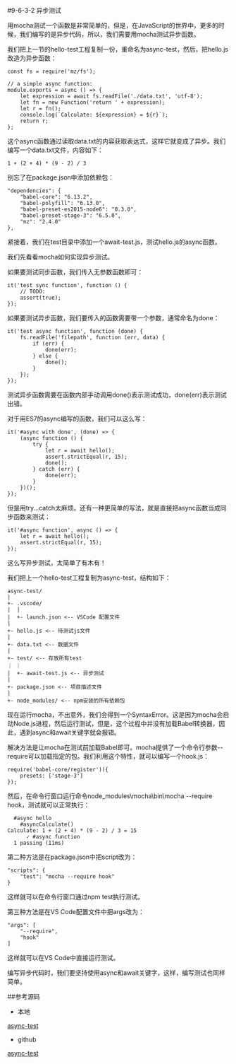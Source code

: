#9-6-3-2 异步测试


用mocha测试一个函数是非常简单的，但是，在JavaScript的世界中，更多的时候，我们编写的是异步代码，所以，我们需要用mocha测试异步函数。

我们把上一节的hello-test工程复制一份，重命名为async-test，然后，把hello.js改造为异步函数：

	const fs = require('mz/fs');
	
	// a simple async function:
	module.exports = async () => {
	    let expression = await fs.readFile('./data.txt', 'utf-8');
	    let fn = new Function('return ' + expression);
	    let r = fn();
	    console.log(`Calculate: ${expression} = ${r}`);
	    return r;
	};
这个async函数通过读取data.txt的内容获取表达式，这样它就变成了异步。我们编写一个data.txt文件，内容如下：

	1 + (2 + 4) * (9 - 2) / 3
别忘了在package.json中添加依赖包：

	"dependencies": {
	    "babel-core": "6.13.2",
	    "babel-polyfill": "6.13.0",
	    "babel-preset-es2015-node6": "0.3.0",
	    "babel-preset-stage-3": "6.5.0",
	    "mz": "2.4.0"
	},
紧接着，我们在test目录中添加一个await-test.js，测试hello.js的async函数。

我们先看看mocha如何实现异步测试。

如果要测试同步函数，我们传入无参数函数即可：

	it('test sync function', function () {
	    // TODO:
	    assert(true);
	});
如果要测试异步函数，我们要传入的函数需要带一个参数，通常命名为done：

	it('test async function', function (done) {
	    fs.readFile('filepath', function (err, data) {
	        if (err) {
	            done(err);
	        } else {
	            done();
	        }
	    });
	});
测试异步函数需要在函数内部手动调用done()表示测试成功，done(err)表示测试出错。

对于用ES7的async编写的函数，我们可以这么写：

	it('#async with done', (done) => {
	    (async function () {
	        try {
	            let r = await hello();
	            assert.strictEqual(r, 15);
	            done();
	        } catch (err) {
	            done(err);
	        }
	    })();
	});
但是用try...catch太麻烦。还有一种更简单的写法，就是直接把async函数当成同步函数来测试：

	it('#async function', async () => {
	    let r = await hello();
	    assert.strictEqual(r, 15);
	});
这么写异步测试，太简单了有木有！

我们把上一个hello-test工程复制为async-test，结构如下：

	async-test/
	|
	+- .vscode/
	|  |
	|  +- launch.json <-- VSCode 配置文件
	|
	+- hello.js <-- 待测试js文件
	|
	+- data.txt <-- 数据文件
	|
	+- test/ <-- 存放所有test
	｜ ｜
	|  +- await-test.js <-- 异步测试
	|
	+- package.json <-- 项目描述文件
	|
	+- node_modules/ <-- npm安装的所有依赖包
现在运行mocha，不出意外，我们会得到一个SyntaxError。这是因为mocha会启动Node.js进程，然后运行测试，但是，这个过程中并没有加载Babel转换器，因此，遇到async和await关键字就会报错。

解决方法是让mocha在测试前加载Babel即可。mocha提供了一个命令行参数--require可以加载指定的包。我们利用这个特性，就可以编写一个hook.js：

	require('babel-core/register')({
	    presets: ['stage-3']
	});
然后，在命令行窗口运行命令node_modules\mocha\bin\mocha --require hook，测试就可以正常执行：

	  #async hello
	    #asyncCalculate()
	Calculate: 1 + (2 + 4) * (9 - 2) / 3 = 15
	      ✓ #async function
	  1 passing (11ms)
第二种方法是在package.json中把script改为：

	"scripts": {
	    "test": "mocha --require hook"
	}
这样就可以在命令行窗口通过npm test执行测试。

第三种方法是在VS Code配置文件中把args改为：

	"args": [
	    "--require",
	    "hook"
	]
这样就可以在VS Code中直接运行测试。

编写异步代码时，我们要坚持使用async和await关键字，这样，编写测试也同样简单。

##参考源码

- 本地

[async-test](../code/chapter9/9-6-3-2-async-test.7z)

- github

[async-test](https://github.com/michaelliao/learn-javascript/tree/master/samples/node/web/test/async-test)